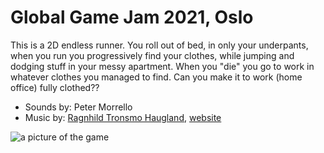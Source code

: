 # Global Game Jam 2021, Oslo

This is a 2D endless runner.  You roll out of bed, in only your underpants, when you run you progressively find your clothes, while jumping and dodging stuff in your messy apartment. When you "die" you go to work in whatever clothes you managed to find. Can you make it to work (home office) fully clothed??


* Sounds by: Peter Morrello
* Music by: [Ragnhild Tronsmo Haugland](mailto:ragnhildth@gmail.com), [website](www.ombrasounds.com)

![a picture of the game](https://user-images.githubusercontent.com/4059636/106383164-96392780-63c4-11eb-83e9-73981dcfd1e2.PNG)
